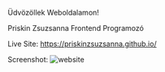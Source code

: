 Üdvözöllek Weboldalamon!

Priskin Zsuzsanna Frontend Programozó

Live Site: https://priskinzsuzsanna.github.io/

Screenshot: 
![website](https://user-images.githubusercontent.com/121173949/232511744-f89cbd2f-7532-46f7-81f8-4abfa82101f5.png)
